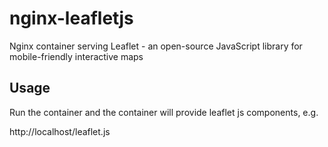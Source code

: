 # nginx-leafletjs
Nginx container serving Leaflet - an open-source JavaScript library for mobile-friendly interactive maps

## Usage
Run the container and the container will provide leaflet js components, e.g.

http://localhost/leaflet.js
